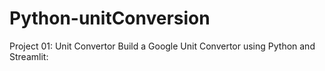 # Python-unitConversion
Project 01: Unit Convertor
Build a Google Unit Convertor using Python and Streamlit:
